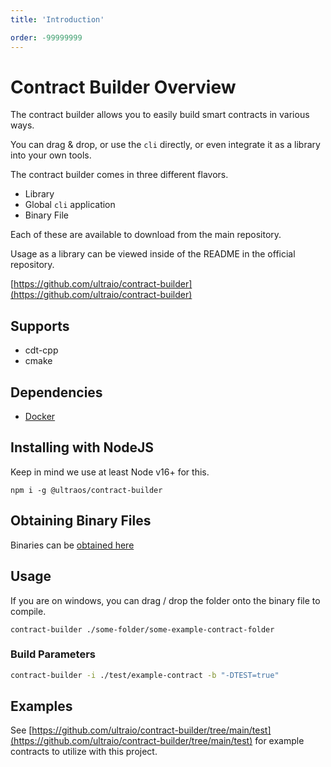 ```yaml
---
title: 'Introduction'

order: -99999999
---
```


# Contract Builder Overview

The contract builder allows you to easily build smart contracts in various ways.

You can drag & drop, or use the `cli` directly, or even integrate it as a library into your own tools.

The contract builder comes in three different flavors.

* Library
* Global `cli` application
* Binary File

Each of these are available to download from the main repository.

Usage as a library can be viewed inside of the README in the official repository.

[https://github.com/ultraio/contract-builder](https://github.com/ultraio/contract-builder)

## Supports

* cdt-cpp
* cmake

## Dependencies

* [Docker](https://docs.docker.com/engine/install/)


## Installing with NodeJS

Keep in mind we use at least Node v16+ for this.

```
npm i -g @ultraos/contract-builder
```

## Obtaining Binary Files

Binaries can be [obtained here](https://github.com/ultraio/contract-builder/releases)

## Usage

If you are on windows, you can drag / drop the folder onto the binary file to compile.

```
contract-builder ./some-folder/some-example-contract-folder
```

### Build Parameters

```sh
contract-builder -i ./test/example-contract -b "-DTEST=true"
```

## Examples

See [https://github.com/ultraio/contract-builder/tree/main/test](https://github.com/ultraio/contract-builder/tree/main/test) for example contracts to utilize with this project.

